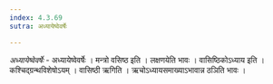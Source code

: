 ```yaml
---
index: 4.3.69
sutra: अध्यायेष्वेवर्षेः

---
```

_अध्यायेष्वेवर्षेः_ - अध्यायेष्वेवर्षेः । मन्त्रो वसिष्ठ इति । लक्षणयेति भावः । वासिष्ठिकोऽध्याय इति । कश्चिद्ग्रन्थविशेषोऽयम् । वासिष्ठी ऋगिति । ऋचोऽध्यायसमाख्याऽभावान्न ठञिति भावः । 